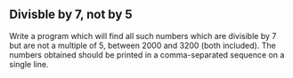 ## Divisble by 7, not by 5

Write a program which will find all such numbers which are divisible by 7 but are not a multiple of 5, between 2000 and
3200 (both included). The numbers obtained should be printed in a comma-separated sequence on a single line.
